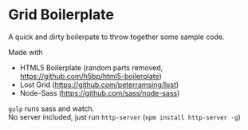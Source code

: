 # Grid Boilerplate

A quick and dirty boilerpate to throw together some sample code.

Made with

* HTML5 Boilerplate (random parts removed, https://github.com/h5bp/html5-boilerplate)
* Lost Grid (https://github.com/peterramsing/lost)
* Node-Sass (https://github.com/sass/node-sass)

`gulp` runs sass and watch.  
No server included, just run `http-server` (`npm install http-server -g`)

